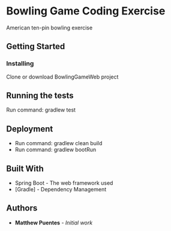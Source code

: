 # Bowling Game Coding Exercise

American ten-pin bowling exercise

## Getting Started


### Installing

Clone or download BowlingGameWeb project

## Running the tests

Run command: gradlew test

## Deployment

* Run command: gradlew clean build
* Run command: gradlew bootRun

## Built With

* Spring Boot - The web framework used
* [Gradle] - Dependency Management
 
## Authors

* **Matthew Puentes** - *Initial work*
